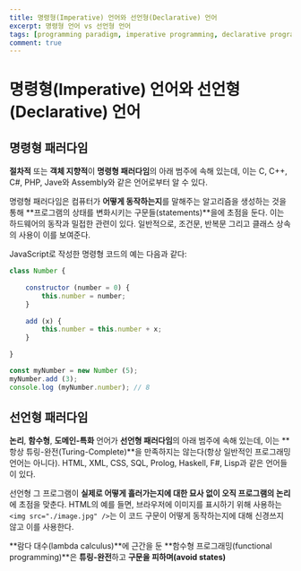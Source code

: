 ```yaml
---
title: 명령형(Imperative) 언어와 선언형(Declarative) 언어
excerpt: 명령형 언어 vs 선언형 언어
tags: [programming paradigm, imperative programming, declarative programming]
comment: true
---
```


# 명령형(Imperative) 언어와 선언형(Declarative) 언어

## 명령형 패러다임

**절차적** 또는 **객체 지향적**이 **명령형 패러다임**의 아래 범주에 속해 있는데, 이는 C, C++, C#, PHP, Jave와 Assembly와 같은 언어로부터 알 수 있다.

명령형 패러다임은 컴퓨터가 **어떻게 동작하는지**를 말해주는 알고리즘을 생성하는 것을 통해 **프로그램의 상태를 변화시키는 구문들(statements)**을에 초점을 둔다. 이는 하드웨어의 동작과 밀접한 관련이 있다. 일반적으로, 조건문, 반복문 그리고 클래스 상속의 사용이 이를 보여준다.

JavaScript로 작성한 명령형 코드의 예는 다음과 같다:

```javascript
class Number {
    
    constructor (number = 0) {
        this.number = number;
    }
    
    add (x) {
        this.number = this.number + x;
    }
    
}

const myNumber = new Number (5);
myNumber.add (3);
console.log (myNumber.number); // 8
```

## 선언형 패러다임

**논리**, **함수형**, **도메인-특화** 언어가 **선언형 패러다임**의 아래 범주에 속해 있는데, 이는 **항상 튜링-완전(Turing-Complete)**을 만족하지는 않는다(항상 일반적인 프로그래밍 언어는 아니다). HTML, XML, CSS, SQL, Prolog, Haskell, F#, Lisp과 같은 언어들이 있다.

선언형 그 프로그램이 **실제로 어떻게 흘러가는지에 대한 묘사 없이 오직 프로그램의 논리**에 초점을 맞춘다. HTML의 예를 들면, 브라우저에 이미지를 표시하기 위해 사용하는 `<img src="./image.jpg" />`는 이 코드 구문이 어떻게 동작하는지에 대해 신경쓰지 않고 이를 사용한다.

**람다 대수(lambda calculus)**에 근간을 둔 **함수형 프로그래밍(functional programming)**은 **튜링-완전**하고 **구문을 피하며(avoid states)** 